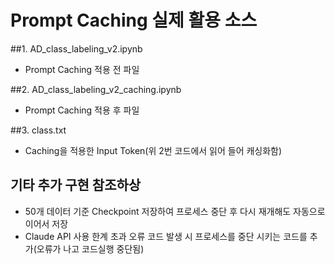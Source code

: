 # Prompt Caching 실제 활용 소스

##1. AD_class_labeling_v2.ipynb
  - Prompt Caching 적용 전 파일
  
##2. AD_class_labeling_v2_caching.ipynb
  - Prompt Caching 적용 후 파일

##3. class.txt
  - Caching을 적용한 Input Token(위 2번 코드에서 읽어 들어 캐싱화함)

## 기타 추가 구현  참조하상
  - 50개 데이터 기준 Checkpoint 저장하여 프로세스 중단 후 다시 재개해도 자동으로 이어서 저장
  - Claude API 사용 한계 초과 오류 코드 발생 시 프로세스를 중단 시키는 코드를 추가(오류가 나고 코드실행 중단됨)

   
